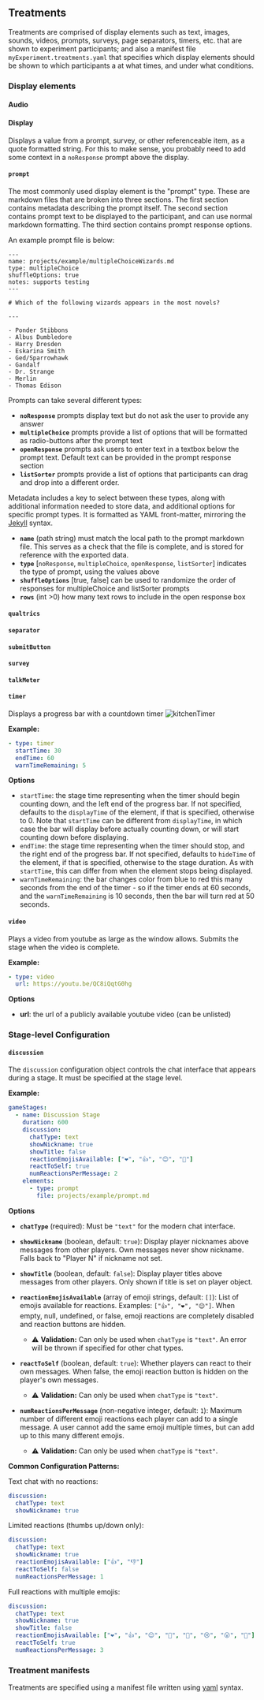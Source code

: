 ## Treatments

Treatments are comprised of display elements such as text, images, sounds, videos, prompts, surveys, page separators, timers, etc. that are shown to experiment participants; and also a manifest file `myExperiment.treatments.yaml` that specifies which display elements should be shown to which participants a at what times, and under what conditions.

### Display elements

#### Audio

#### Display

Displays a value from a prompt, survey, or other referenceable item, as a quote formatted string. For this to make sense, you probably need to add some context in a `noResponse` prompt above the display.

#### `prompt`

The most commonly used display element is the "prompt" type. These are markdown files that are broken into three sections. The first section contains metadata describing the prompt itself. The second section contains prompt text to be displayed to the participant, and can use normal markdown formatting. The third section contains prompt response options.

An example prompt file is below:

```
---
name: projects/example/multipleChoiceWizards.md
type: multipleChoice
shuffleOptions: true
notes: supports testing
---

# Which of the following wizards appears in the most novels?

---

- Ponder Stibbons
- Albus Dumbledore
- Harry Dresden
- Eskarina Smith
- Ged/Sparrowhawk
- Gandalf
- Dr. Strange
- Merlin
- Thomas Edison
```

Prompts can take several different types:

- **`noResponse`** prompts display text but do not ask the user to provide any answer
- **`multipleChoice`** prompts provide a list of options that will be formatted as radio-buttons after the prompt text
- **`openResponse`** prompts ask users to enter text in a textbox below the prompt text. Default text can be provided in the prompt response section
- **`listSorter`** prompts provide a list of options that participants can drag and drop into a different order.

Metadata includes a key to select between these types, along with additional information needed to store data, and additional options for specific prompt types. It is formatted as YAML front-matter, mirroring the [Jekyll](https://jekyllrb.com/docs/front-matter/) syntax.

- **`name`** (path string) must match the local path to the prompt markdown file. This serves as a check that the file is complete, and is stored for reference with the exported data.
- **`type`** [`noResponse`, `multipleChoice`, `openResponse`, `listSorter`] indicates the type of prompt, using the values above
- **`shuffleOptions`** [true, false] can be used to randomize the order of responses for multipleChoice and listSorter prompts
- **`rows`** (int >0) how many text rows to include in the open response box

#### `qualtrics`

#### `separator`

#### `submitButton`

#### `survey`

#### `talkMeter`

#### `timer`

Displays a progress bar with a countdown timer
![kitchenTimer](image/kitchenTimer.jpg)

**Example:**

```yaml
- type: timer
  startTime: 30
  endTime: 60
  warnTimeRemaining: 5
```

**Options**

- `startTime`: the stage time representing when the timer should begin counting down, and the left end of the progress bar. If not specified, defaults to the `displayTime` of the element, if that is specified, otherwise to 0. Note that `startTime` can be different from `displayTime`, in which case the bar will display before actually counting down, or will start counting down before displaying.
- `endTime`: the stage time representing when the timer should stop, and the right end of the progress bar. If not specified, defaults to `hideTime` of the element, if that is specified, otherwise to the stage duration. As with `startTime`, this can differ from when the element stops being displayed.
- `warnTimeRemaining`: the bar changes color from blue to red this many seconds from the end of the timer - so if the timer ends at 60 seconds, and the `warnTimeRemaining` is 10 seconds, then the bar will turn red at 50 seconds.

#### `video`

Plays a video from youtube as large as the window allows. Submits the stage when the video is complete.

**Example:**

```yaml
- type: video
  url: https://youtu.be/QC8iQqtG0hg
```

**Options**

- **url**: the url of a publicly available youtube video (can be unlisted)

### Stage-level Configuration

#### `discussion`

The `discussion` configuration object controls the chat interface that appears during a stage. It must be specified at the stage level.

**Example:**

```yaml
gameStages:
  - name: Discussion Stage
    duration: 600
    discussion:
      chatType: text
      showNickname: true
      showTitle: false
      reactionEmojisAvailable: ["❤️", "👍", "😊", "🎉"]
      reactToSelf: true
      numReactionsPerMessage: 2
    elements:
      - type: prompt
        file: projects/example/prompt.md
```

**Options**

- **`chatType`** (required): Must be `"text"` for the modern chat interface.

- **`showNickname`** (boolean, default: `true`): Display player nicknames above messages from other players. Own messages never show nickname. Falls back to "Player N" if nickname not set.

- **`showTitle`** (boolean, default: `false`): Display player titles above messages from other players. Only shown if title is set on player object.

- **`reactionEmojisAvailable`** (array of emoji strings, default: `[]`): List of emojis available for reactions. Examples: `["👍", "❤️", "😊"]`. When empty, null, undefined, or false, emoji reactions are completely disabled and reaction buttons are hidden.
  - ⚠️ **Validation:** Can only be used when `chatType` is `"text"`. An error will be thrown if specified for other chat types.

- **`reactToSelf`** (boolean, default: `true`): Whether players can react to their own messages. When false, the emoji reaction button is hidden on the player's own messages.
  - ⚠️ **Validation:** Can only be used when `chatType` is `"text"`.

- **`numReactionsPerMessage`** (non-negative integer, default: `1`): Maximum number of different emoji reactions each player can add to a single message. A user cannot add the same emoji multiple times, but can add up to this many different emojis.
  - ⚠️ **Validation:** Can only be used when `chatType` is `"text"`.

**Common Configuration Patterns:**

Text chat with no reactions:
```yaml
discussion:
  chatType: text
  showNickname: true
```

Limited reactions (thumbs up/down only):
```yaml
discussion:
  chatType: text
  showNickname: true
  reactionEmojisAvailable: ["👍", "👎"]
  reactToSelf: false
  numReactionsPerMessage: 1
```

Full reactions with multiple emojis:
```yaml
discussion:
  chatType: text
  showNickname: true
  showTitle: false
  reactionEmojisAvailable: ["❤️", "👍", "😊", "🎉", "🤔", "😢", "😮", "🤯"]
  reactToSelf: true
  numReactionsPerMessage: 3
```

### Treatment manifests

Treatments are specified using a manifest file written using [yaml](https://www.cloudbees.com/blog/yaml-tutorial-everything-you-need-get-started) syntax.
